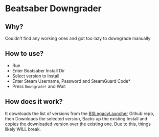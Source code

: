 # Beatsaber Downgrader

## Why?
Couldn't find any working ones and got too lazy to downgrade manually

## How to use?
- Run
- Enter Beatsaber Install Dir
- Select version to Install
- Enter Steam Username, Password and SteamGuard Code*
- Press ```Downgrade!``` and Wait

## How does it work?
It downloads the list of versions from the [BSLegacyLauncher](https://github.com/RiskiVR/BSLegacyLauncher) Github repo, then Downloads the selected version, Backs up the existing Install and copies the downloaded version over the existing one. 
Due to this, things likely WILL break.
